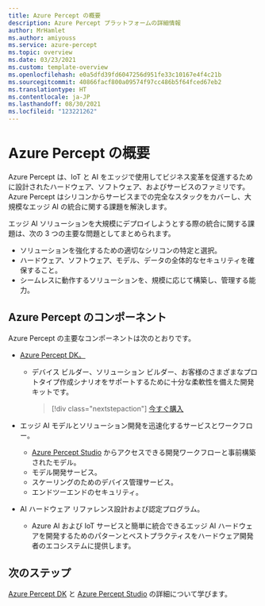```yaml
---
title: Azure Percept の概要
description: Azure Percept プラットフォームの詳細情報
author: MrHamlet
ms.author: amiyouss
ms.service: azure-percept
ms.topic: overview
ms.date: 03/23/2021
ms.custom: template-overview
ms.openlocfilehash: e0a5dfd39fd6047256d951fe33c10167e4f4c21b
ms.sourcegitcommit: 40866facf800a09574f97cc486b5f64fced67eb2
ms.translationtype: HT
ms.contentlocale: ja-JP
ms.lasthandoff: 08/30/2021
ms.locfileid: "123221262"
---
```

# <a name="azure-percept-overview"></a>Azure Percept の概要

Azure Percept は、IoT と AI をエッジで使用してビジネス変革を促進するために設計されたハードウェア、ソフトウェア、およびサービスのファミリです。 Azure Percept はシリコンからサービスまでの完全なスタックをカバーし、大規模なエッジ AI の統合に関する課題を解決します。  

エッジ AI ソリューションを大規模にデプロイしようとする際の統合に関する課題は、次の 3 つの主要な問題としてまとめられます。

- ソリューションを強化するための適切なシリコンの特定と選択。
- ハードウェア、ソフトウェア、モデル、データの全体的なセキュリティを確保すること。
- シームレスに動作するソリューションを、規模に応じて構築し、管理する能力。

## <a name="components-of-azure-percept"></a>Azure Percept のコンポーネント

Azure Percept の主要なコンポーネントは次のとおりです。

- [Azure Percept DK。](./overview-azure-percept-dk.md)

    - デバイス ビルダー、ソリューション ビルダー、お客様のさまざまなプロトタイプ作成シナリオをサポートするために十分な柔軟性を備えた開発キットです。

        > [!div class="nextstepaction"]
        > [今すぐ購入](https://go.microsoft.com/fwlink/p/?LinkId=2155270)

- エッジ AI モデルとソリューション開発を迅速化するサービスとワークフロー。

    - [Azure Percept Studio](https://go.microsoft.com/fwlink/?linkid=2135819) からアクセスできる開発ワークフローと事前構築されたモデル。
    - モデル開発サービス。
    - スケーリングのためのデバイス管理サービス。
    - エンドツーエンドのセキュリティ。

- AI ハードウェア リファレンス設計および認定プログラム。

    - Azure AI および IoT サービスと簡単に統合できるエッジ AI ハードウェアを開発するためのパターンとベストプラクティスをハードウェア開発者のエコシステムに提供します。

## <a name="next-steps"></a>次のステップ

[Azure Percept DK](./overview-azure-percept-dk.md) と [Azure Percept Studio](./overview-azure-percept-studio.md) の詳細について学びます。
